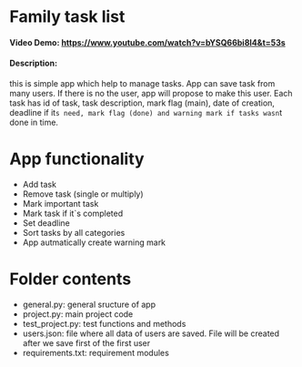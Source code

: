 # Family task list
#### Video Demo:  https://www.youtube.com/watch?v=bYSQ66bi8l4&t=53s
#### Description:
this is simple app which help to manage tasks. App can save task from many users.
If there is no the user, app will propose to make this user. Each task has id of task,
task description, mark flag (main), date of creation, deadline if it`s need, mark flag (done)
and warning mark if tasks wasn`t done in time.
# App functionality
* Add task
* Remove task (single or multiply)
* Mark important task
* Mark task if it`s completed 
* Set deadline
* Sort tasks by all categories
* App autmatically create warning mark
# Folder contents
* general.py: general sructure of app
* project.py: main project code
* test_project.py: test functions and methods
* users.json: file where all data of users are saved. File will be created after we save first of the first user
* requirements.txt: requirement modules

    
